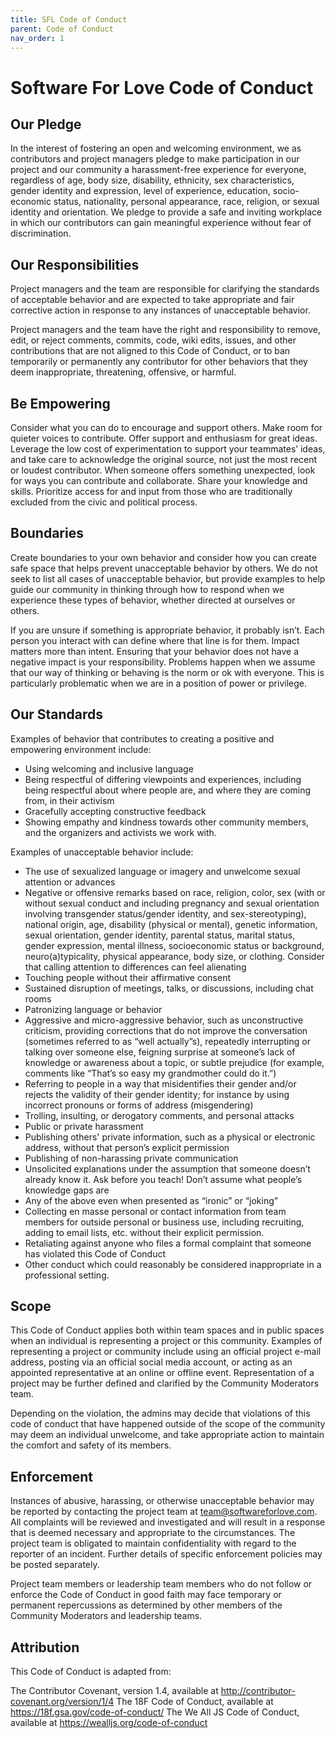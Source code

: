```yaml
---
title: SFL Code of Conduct
parent: Code of Conduct
nav_order: 1
---
```


# Software For Love Code of Conduct

## Our Pledge
In the interest of fostering an open and welcoming environment, we as contributors and project managers pledge to make participation in our project and our community a harassment-free experience for everyone, regardless of age, body size, disability, ethnicity, sex characteristics, gender identity and expression, level of experience, education, socio-economic status, nationality, personal appearance, race, religion, or sexual identity and orientation.  We pledge to provide a safe and inviting workplace in which our contributors can gain meaningful experience without fear of discrimination.
## Our Responsibilities
Project managers and the team are responsible for clarifying the standards of acceptable behavior and are expected to take appropriate and fair corrective action in response to any instances of unacceptable behavior.

Project managers and the team have the right and responsibility to remove, edit, or reject comments, commits, code, wiki edits, issues, and other contributions that are not aligned to this Code of Conduct, or to ban temporarily or permanently any contributor for other behaviors that they deem inappropriate, threatening, offensive, or harmful.
## Be Empowering
Consider what you can do to encourage and support others. Make room for quieter voices to contribute. Offer support and enthusiasm for great ideas. Leverage the low cost of experimentation to support your teammates’ ideas, and take care to acknowledge the original source, not just the most recent or loudest contributor. When someone offers something unexpected, look for ways you can contribute and collaborate. Share your knowledge and skills. Prioritize access for and input from those who are traditionally excluded from the civic and political process.
## Boundaries
Create boundaries to your own behavior and consider how you can create safe space that helps prevent unacceptable behavior by others. We do not seek to list all cases of unacceptable behavior, but provide examples to help guide our community in thinking through how to respond when we experience these types of behavior, whether directed at ourselves or others.

If you are unsure if something is appropriate behavior, it probably isn’t. Each person you interact with can define where that line is for them. Impact matters more than intent. Ensuring that your behavior does not have a negative impact is your responsibility. Problems happen when we assume that our way of thinking or behaving is the norm or ok with everyone. This is particularly problematic when we are in a position of power or privilege.
## Our Standards 
Examples of behavior that contributes to creating a positive and empowering environment include:

* Using welcoming and inclusive language
* Being respectful of differing viewpoints and experiences, including being respectful about where people are, and where they are coming from, in their activism
* Gracefully accepting constructive feedback
* Showing empathy and kindness towards other community members, and the organizers and activists we work with.

Examples of unacceptable behavior include:

* The use of sexualized language or imagery and unwelcome sexual attention or advances
* Negative or offensive remarks based on race, religion, color, sex (with or without sexual conduct and including pregnancy and sexual orientation involving transgender status/gender identity, and sex-stereotyping), national origin, age, disability (physical or mental), genetic information, sexual orientation, gender identity, parental status, marital status, gender expression, mental illness, socioeconomic status or background, neuro(a)typicality, physical appearance, body size, or clothing. Consider that calling attention to differences can feel alienating
* Touching people without their affirmative consent
* Sustained disruption of meetings, talks, or discussions, including chat rooms
* Patronizing language or behavior
* Aggressive and micro-aggressive behavior, such as unconstructive criticism, providing corrections that do not improve the conversation (sometimes referred to as “well actually”s), repeatedly interrupting or talking over someone else, feigning surprise at someone’s lack of knowledge or awareness about a topic, or subtle prejudice (for example, comments like “That’s so easy my grandmother could do it.”)
* Referring to people in a way that misidentifies their gender and/or rejects the validity of their gender identity; for instance by using incorrect pronouns or forms of address (misgendering)
* Trolling, insulting, or derogatory comments, and personal attacks
* Public or private harassment
* Publishing others' private information, such as a physical or electronic address, without that person’s explicit permission
* Publishing of non-harassing private communication
* Unsolicited explanations under the assumption that someone doesn’t already know it. Ask before you teach! Don’t assume what people’s knowledge gaps are
* Any of the above even when presented as “ironic” or “joking”
* Collecting en masse personal or contact information from team members for outside personal or business use, including recruiting, adding to email lists, etc. without their explicit permission.
* Retaliating against anyone who files a formal complaint that someone has violated this Code of Conduct
* Other conduct which could reasonably be considered inappropriate in a professional setting.
## Scope
This Code of Conduct applies both within team spaces and in public spaces when an individual is representing a project or this community. Examples of representing a project or community include using an official project e-mail address, posting via an official social media account, or acting as an appointed representative at an online or offline event. Representation of a project may be further defined and clarified by the Community Moderators team.

Depending on the violation, the admins may decide that violations of this code of conduct that have happened outside of the scope of the community may deem an individual unwelcome, and take appropriate action to maintain the comfort and safety of its members.
## Enforcement
Instances of abusive, harassing, or otherwise unacceptable behavior may be reported by contacting the project team at team@softwareforlove.com. All complaints will be reviewed and investigated and will result in a response that is deemed necessary and appropriate to the circumstances. The project team is obligated to maintain confidentiality with regard to the reporter of an incident. Further details of specific enforcement policies may be posted separately.

Project team members or leadership team members who do not follow or enforce the Code of Conduct in good faith may face temporary or permanent repercussions as determined by other members of the Community Moderators and leadership teams.
## Attribution
This Code of Conduct is adapted from: 

The Contributor Covenant, version 1.4, available at http://contributor-covenant.org/version/1/4
The 18F Code of Conduct, available at https://18f.gsa.gov/code-of-conduct/
The We All JS Code of Conduct, available at https://wealljs.org/code-of-conduct


